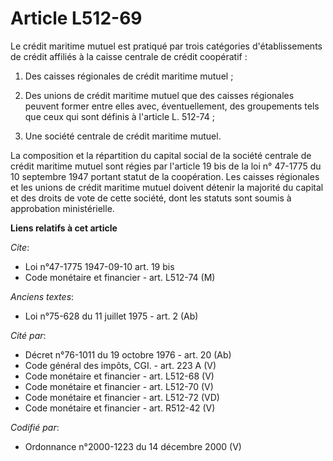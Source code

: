 # Article L512-69

Le crédit maritime mutuel est pratiqué par trois catégories d'établissements de crédit affiliés à la caisse centrale de
crédit coopératif :

1. Des caisses régionales de crédit maritime mutuel ;

2. Des unions de crédit maritime mutuel que des caisses régionales peuvent former entre elles avec, éventuellement, des
groupements tels que ceux qui sont définis à l'article L. 512-74 ;

3. Une société centrale de crédit maritime mutuel.

La composition et la répartition du capital social de la société centrale de crédit maritime mutuel sont régies par l'article
19 bis de la loi n° 47-1775 du 10 septembre 1947 portant statut de la coopération. Les caisses régionales et les unions de
crédit maritime mutuel doivent détenir la majorité du capital et des droits de vote de cette société, dont les statuts sont
soumis à approbation ministérielle.

**Liens relatifs à cet article**

_Cite_:

  - Loi n°47-1775 1947-09-10 art. 19 bis
  - Code monétaire et financier - art. L512-74 (M)

_Anciens textes_:

  - Loi n°75-628 du 11 juillet 1975 - art. 2 (Ab)

_Cité par_:

  - Décret n°76-1011 du 19 octobre 1976 - art. 20 (Ab)
  - Code général des impôts, CGI. - art. 223 A (V)
  - Code monétaire et financier - art. L512-68 (V)
  - Code monétaire et financier - art. L512-70 (V)
  - Code monétaire et financier - art. L512-72 (VD)
  - Code monétaire et financier - art. R512-42 (V)

_Codifié par_:

  - Ordonnance n°2000-1223 du 14 décembre 2000 (V)
